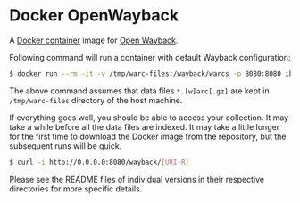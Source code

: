 # Docker OpenWayback

A [Docker container](https://www.docker.com/) image for [Open Wayback](https://github.com/iipc/openwayback).

Following command will run a container with default Wayback configuration:

```bash
$ docker run --rm -it -v /tmp/warc-files:/wayback/warcs -p 8080:8080 ibnesayeed/wayback
```

The above command assumes that data files `*.[w]arc[.gz]` are kept in `/tmp/warc-files` directory of the host machine.

If everything goes well, you should be able to access your collection. It may take a while before all the data files are indexed. It may take a little longer for the first time to download the Docker image from the repository, but the subsequent runs will be quick.

```bash
$ curl -i http://0.0.0.0:8080/wayback/[URI-R]
```

Please see the README files of individual versions in their respective directories for more specific details.

